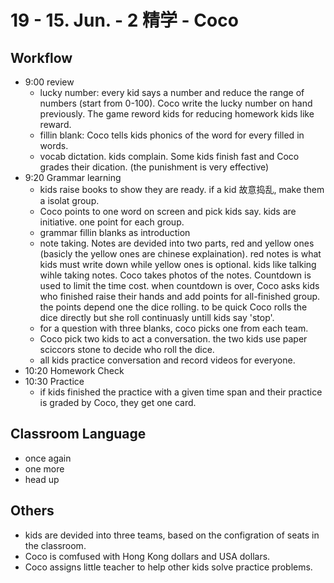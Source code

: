 # 19 - 15. Jun. - 2 精学 - Coco

## Workflow

- 9:00 review
  - lucky number: every kid says a number and reduce the range of numbers (start from 0-100). Coco write the lucky number on hand previously. The game reword kids for reducing homework kids like reward.
  - fillin blank: Coco tells kids phonics of the word for every filled in words.
  - vocab dictation. kids complain. Some kids finish fast and Coco grades their dication. (the punishment is very effective)
- 9:20 Grammar learning
  - kids raise books to show they are ready. if a kid 故意捣乱, make them a isolat group.
  - Coco points to one word on screen and pick kids say. kids are initiative. one point for each group.
  - grammar fillin blanks as introduction
  - note taking. Notes are devided into two parts, red and yellow ones (basicly the yellow ones are chinese explaination). red notes is what kids must write down while yellow ones is optional. kids like talking wihle taking notes. Coco takes photos of the notes. Countdown is used to limit the time cost. when countdown is over, Coco asks kids who finished raise their hands and add points for all-finished group. the points depend one the dice rolling. to be quick Coco rolls the dice directly but she roll continuasly untill kids say 'stop'.
  - for a question with three blanks, coco picks one from each team.
  - Coco pick two kids to act a conversation. the two kids use paper sciccors stone to decide who roll the dice.
  - all kids practice conversation and record videos for everyone.
- 10:20 Homework Check
- 10:30 Practice
  - if kids finished the practice with a given time span and their practice is graded by Coco, they get one card.

## Classroom Language

- once again
- one more
- head up

## Others

- kids are devided into three teams, based on the configration of seats in the classroom.
- Coco is comfused with Hong Kong dollars and USA dollars.
- Coco assigns little teacher to help other kids solve practice problems.
